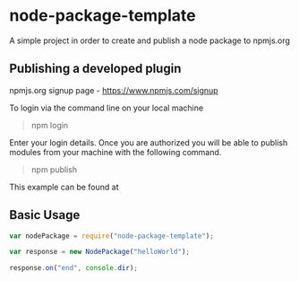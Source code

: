 # node-package-template
A simple project in order to create and publish a node package to npmjs.org

## Publishing a developed plugin

npmjs.org signup page - https://www.npmjs.com/signup

To login via the command line on your local machine

> npm login

Enter your login details. Once you are authorized you will be able to publish modules from your machine with the following command.

> npm publish

This example can be found at

## Basic Usage

```javascript
var nodePackage = require("node-package-template");

var response = new NodePackage("helloWorld");

response.on("end", console.dir);
